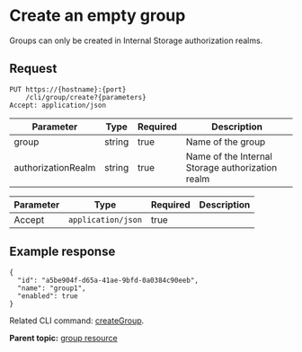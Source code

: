 # Create an empty group

Groups can only be created in Internal Storage authorization realms.

## Request

```
PUT https://{hostname}:{port}
    /cli/group/create?{parameters}
Accept: application/json

```

|Parameter|Type|Required|Description|
|---------|----|--------|-----------|
|group|string|true|Name of the group|
|authorizationRealm|string|true|Name of the Internal Storage authorization realm|

|Parameter|Type|Required|Description|
|---------|----|--------|-----------|
|Accept|`application/json`|true| |

## Example response

```
{
  "id": "a5be904f-d65a-41ae-9bfd-0a0384c90eeb",
  "name": "group1",
  "enabled": true
}
```

Related CLI command: [createGroup](udclient_creategroup.md).

**Parent topic:** [group resource](../../com.ibm.udeploy.api.doc/topics/rest_cli_group.md)

